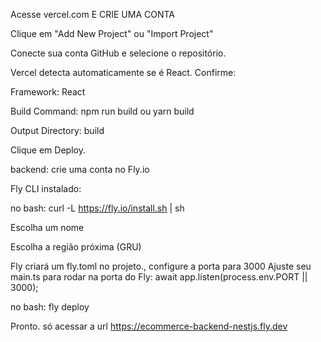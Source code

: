 Acesse vercel.com E CRIE UMA CONTA

Clique em "Add New Project" ou "Import Project"

Conecte sua conta GitHub e selecione o repositório.

Vercel detecta automaticamente se é React. Confirme:

Framework: React

Build Command: npm run build ou yarn build

Output Directory: build

Clique em Deploy.



backend:
crie uma conta no Fly.io

Fly CLI instalado:

no bash:
curl -L https://fly.io/install.sh | sh


Escolha um nome

Escolha a região próxima (GRU)

 Fly criará um fly.toml no projeto., configure a porta para 3000
Ajuste seu main.ts para rodar na porta do Fly: await app.listen(process.env.PORT || 3000);

no bash: fly deploy

Pronto. só acessar a url https://ecommerce-backend-nestjs.fly.dev
